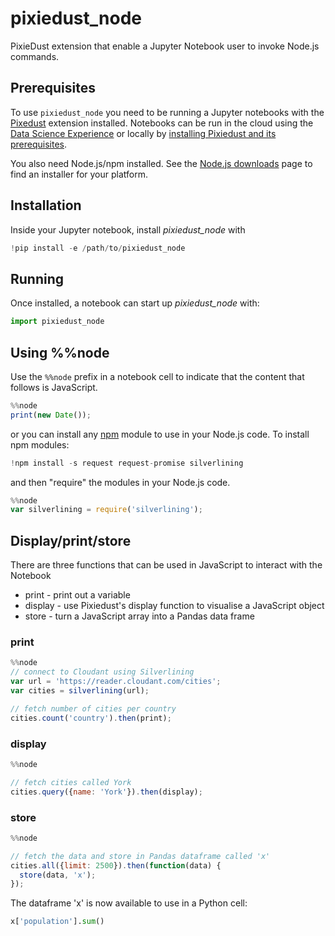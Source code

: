 # pixiedust_node

PixieDust extension that enable a Jupyter Notebook user to invoke Node.js commands.

## Prerequisites

To use `pixiedust_node` you need to be running a Jupyter notebooks with the [Pixedust](https://github.com/ibm-cds-labs/pixiedust) extension installed. Notebooks can be run in the cloud using the [Data Science Experience](http://datascience.ibm.com/) or locally by [installing Pixiedust and its prerequisites](https://ibm-cds-labs.github.io/pixiedust/install.html).

You also need Node.js/npm installed. See the [Node.js downloads](https://nodejs.org/en/download/) page to find an installer for your platform.

## Installation

Inside your Jupyter notebook, install *pixiedust_node*  with

```python
!pip install -e /path/to/pixiedust_node
```

## Running

Once installed, a notebook can start up *pixiedust_node* with:

```python
import pixiedust_node
```

## Using %%node

Use the `%%node` prefix in a notebook cell to indicate that the content that follows is JavaScript.

```js
%%node
print(new Date());
```

or you can install any [npm](https://www.npmjs.com/) module to use in your Node.js code. To install npm modules:

```py
!npm install -s request request-promise silverlining
```

and then "require" the modules in your Node.js code.

```js
%%node
var silverlining = require('silverlining');
```

## Display/print/store

There are three functions that can be used in JavaScript to interact with the Notebook

- print - print out a variable
- display - use Pixiedust's display function to visualise a JavaScript object
- store - turn a JavaScript array into a Pandas data frame

### print

```js
%%node
// connect to Cloudant using Silverlining
var url = 'https://reader.cloudant.com/cities';
var cities = silverlining(url);

// fetch number of cities per country
cities.count('country').then(print);
```

### display

```js
%%node

// fetch cities called York
cities.query({name: 'York'}).then(display);
```

### store

```js
%%node

// fetch the data and store in Pandas dataframe called 'x'
cities.all({limit: 2500}).then(function(data) {
  store(data, 'x');
});
```

The dataframe 'x' is now available to use in a Python cell:

```python
x['population'].sum()
```

